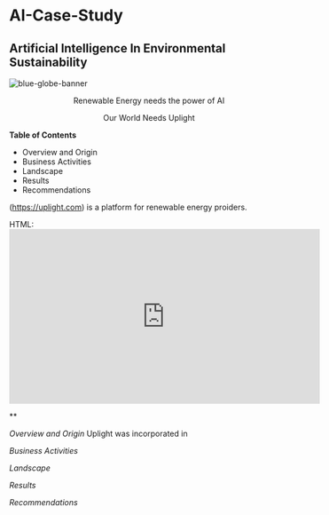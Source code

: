 # AI-Case-Study
## Artificial Intelligence In Environmental Sustainability

<p align="center">
   
   ![blue-globe-banner](https://github.com/user-attachments/assets/f1887d8c-e69f-4cf6-b431-be71803e623b)

   <p align="center"> Renewable Energy needs the power of AI

<p align="center"> Our World Needs Uplight
   
   
**Table of Contents**
* Overview and Origin
* Business Activities
* Landscape
* Results
* Recommendations

 (https://uplight.com) is a platform for renewable energy proiders. 

HTML:<iframe width="560" height="315" src="https://www.youtube.com/embed/https://youtu.be/TzfnlPxCZv0?si=aa_zgimwQi1ZtrzV" frameborder="0" allowfullscreen></iframe>


**

_Overview and Origin_ 
Uplight was incorporated in 


_Business Activities_




_Landscape_ 


_Results_ 


_Recommendations_  







